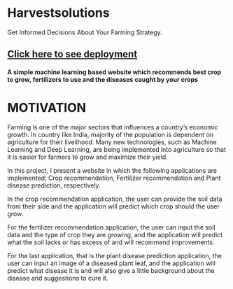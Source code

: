 # Harvestsolutions
Get Informed Decisions About Your Farming Strategy.

<h2><b><a href="https://harvestsolutions.herokuapp.com/">Click here to see deployment</a></b></h2>

<h4>A simple machine learning based website which recommends best crop to grow, fertilizers to use and the diseases caught by your crops</h4>

# MOTIVATION
Farming is one of the major sectors that influences a country’s economic growth.
In country like India, majority of the population is dependent on agriculture for their livelihood. Many new technologies, such as Machine Learning and Deep Learning, are being implemented into agriculture so that it is easier for farmers to grow and maximize their yield.

In this project, I present a website in which the following applications are implemented; Crop recommendation, Fertilizer recommendation and Plant disease prediction, respectively.

In the crop recommendation application, the user can provide the soil data from their side and the application will predict which crop should the user grow.

For the fertilizer recommendation application, the user can input the soil data and the type of crop they are growing, and the application will predict what the soil lacks or has excess of and will recommend improvements.

For the last application, that is the plant disease prediction application, the user can input an image of a diseased plant leaf, and the application will predict what disease it is and will also give a little background about the disease and suggestions to cure it.
